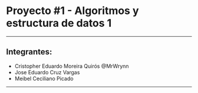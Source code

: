 # Proyecto #1 - Algoritmos y estructura de datos 1
***
## Integrantes:
- Cristopher Eduardo Moreira Quirós @MrWrynn
- Jose Eduardo Cruz Vargas
- Meibel Ceciliano Picado
***
